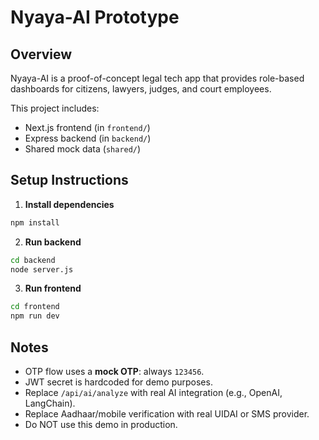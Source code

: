 # Nyaya-AI Prototype

## Overview
Nyaya-AI is a proof-of-concept legal tech app that provides role-based dashboards for citizens, lawyers, judges, and court employees.

This project includes:
- Next.js frontend (in `frontend/`)
- Express backend (in `backend/`)
- Shared mock data (`shared/`)

## Setup Instructions

1. **Install dependencies**
```bash
npm install
```

2. **Run backend**
```bash
cd backend
node server.js
```

3. **Run frontend**
```bash
cd frontend
npm run dev
```

## Notes
- OTP flow uses a **mock OTP**: always `123456`.
- JWT secret is hardcoded for demo purposes.
- Replace `/api/ai/analyze` with real AI integration (e.g., OpenAI, LangChain).
- Replace Aadhaar/mobile verification with real UIDAI or SMS provider.
- Do NOT use this demo in production.
